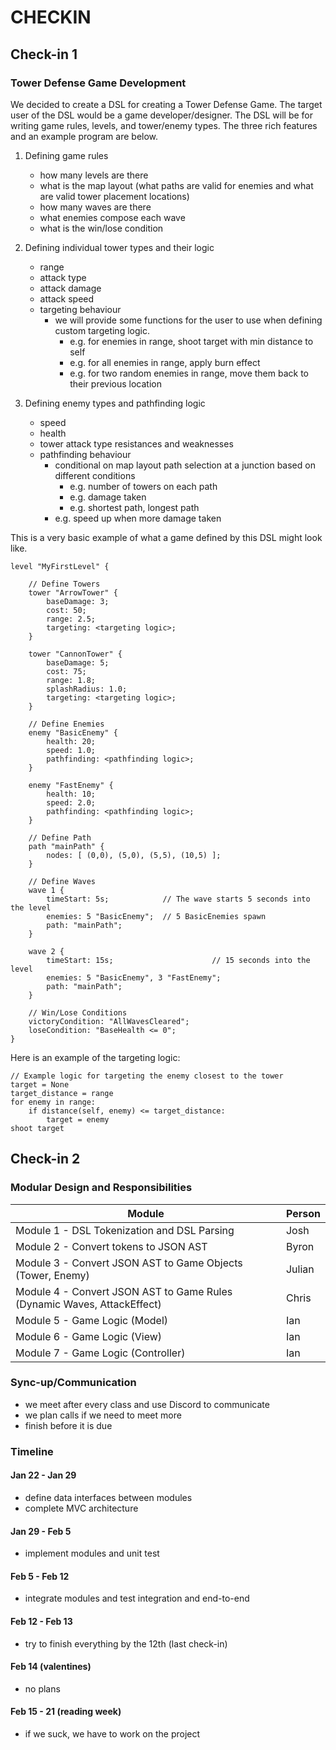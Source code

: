 # CHECKIN
## Check-in 1
### Tower Defense Game Development

We decided to create a DSL for creating a Tower Defense Game. The target user of the DSL would be a game developer/designer. The DSL will be for writing game rules, levels, and tower/enemy types. The three rich features and an example program are below.

1. Defining game rules

   - how many levels are there
   - what is the map layout (what paths are valid for enemies and what are valid tower placement locations)
   - how many waves are there
   - what enemies compose each wave
   - what is the win/lose condition

2. Defining individual tower types and their logic

   - range
   - attack type
   - attack damage
   - attack speed
   - targeting behaviour
     - we will provide some functions for the user to use when defining custom targeting logic.
       - e.g. for enemies in range, shoot target with min distance to self
       - e.g. for all enemies in range, apply burn effect
       - e.g. for two random enemies in range, move them back to their previous location

3. Defining enemy types and pathfinding logic
   - speed
   - health
   - tower attack type resistances and weaknesses
   - pathfinding behaviour
     - conditional on map layout
       path selection at a junction based on different conditions
       - e.g. number of towers on each path
       - e.g. damage taken
       - e.g. shortest path, longest path
     - e.g. speed up when more damage taken

This is a very basic example of what a game defined by this DSL might look like.

```{}
level "MyFirstLevel" {

    // Define Towers
    tower "ArrowTower" {
        baseDamage: 3;
        cost: 50;
        range: 2.5;
        targeting: <targeting logic>;
    }

    tower "CannonTower" {
        baseDamage: 5;
        cost: 75;
        range: 1.8;
        splashRadius: 1.0;
        targeting: <targeting logic>;
    }

    // Define Enemies
    enemy "BasicEnemy" {
        health: 20;
        speed: 1.0;
        pathfinding: <pathfinding logic>;
    }

    enemy "FastEnemy" {
        health: 10;
        speed: 2.0;
        pathfinding: <pathfinding logic>;
    }

    // Define Path
    path "mainPath" {
        nodes: [ (0,0), (5,0), (5,5), (10,5) ];
    }

    // Define Waves
    wave 1 {
        timeStart: 5s;            // The wave starts 5 seconds into the level
        enemies: 5 "BasicEnemy";  // 5 BasicEnemies spawn
        path: "mainPath";
    }

    wave 2 {
        timeStart: 15s;                      // 15 seconds into the level
        enemies: 5 "BasicEnemy", 3 "FastEnemy";
        path: "mainPath";
    }

    // Win/Lose Conditions
    victoryCondition: "AllWavesCleared";
    loseCondition: "BaseHealth <= 0";
}
```

Here is an example of the targeting logic:

```{}
// Example logic for targeting the enemy closest to the tower
target = None
target_distance = range
for enemy in range:
    if distance(self, enemy) <= target_distance:
        target = enemy
shoot target
```
## Check-in 2
### Modular Design and Responsibilities

| Module                                                                  | Person |
| ----------------------------------------------------------------------- | ------ |
| Module 1 - DSL Tokenization and DSL Parsing                             | Josh   |
| Module 2 - Convert tokens to JSON AST                                   | Byron  |
| Module 3 - Convert JSON AST to Game Objects (Tower, Enemy)              | Julian |
| Module 4 - Convert JSON AST to Game Rules (Dynamic Waves, AttackEffect) | Chris  |
| Module 5 - Game Logic (Model)                                           | Ian    |
| Module 6 - Game Logic (View)                                            | Ian    |
| Module 7 - Game Logic (Controller)                                      | Ian    |
### Sync-up/Communication
- we meet after every class and use Discord to communicate
- we plan calls if we need to meet more
- finish before it is due
### Timeline
#### Jan 22 - Jan 29
- define data interfaces between modules
- complete MVC architecture
#### Jan 29 - Feb 5
- implement modules and unit test
#### Feb 5 - Feb 12
- integrate modules and test integration and end-to-end
#### Feb 12 - Feb 13
- try to finish everything by the 12th (last check-in)
#### Feb 14 (valentines)
- no plans
#### Feb 15 - 21 (reading week)
- if we suck, we have to work on the project 
